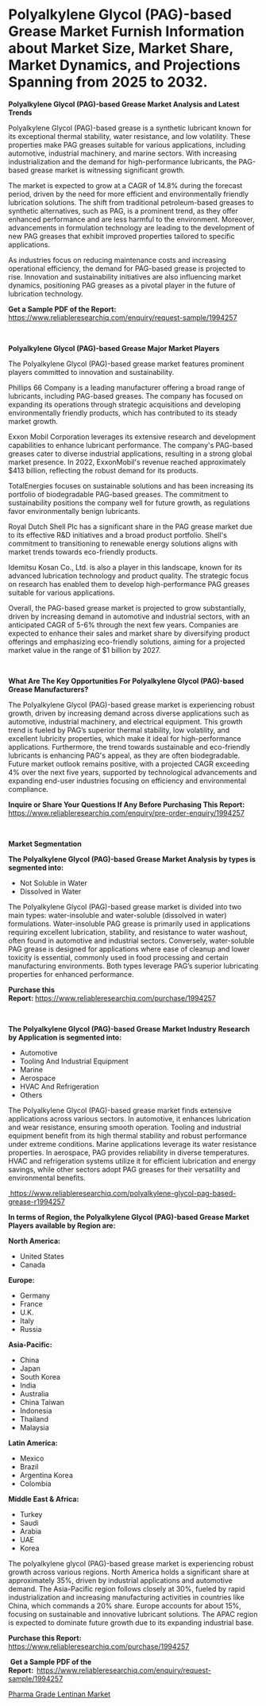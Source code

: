 <p><h1>Polyalkylene Glycol (PAG)-based Grease Market Furnish Information about Market Size, Market Share, Market Dynamics, and Projections Spanning from 2025 to 2032.</h1></p><p><strong>Polyalkylene Glycol (PAG)-based Grease Market Analysis and Latest Trends</strong></p>
<p><p>Polyalkylene Glycol (PAG)-based grease is a synthetic lubricant known for its exceptional thermal stability, water resistance, and low volatility. These properties make PAG greases suitable for various applications, including automotive, industrial machinery, and marine sectors. With increasing industrialization and the demand for high-performance lubricants, the PAG-based grease market is witnessing significant growth.</p><p>The market is expected to grow at a CAGR of 14.8% during the forecast period, driven by the need for more efficient and environmentally friendly lubrication solutions. The shift from traditional petroleum-based greases to synthetic alternatives, such as PAG, is a prominent trend, as they offer enhanced performance and are less harmful to the environment. Moreover, advancements in formulation technology are leading to the development of new PAG greases that exhibit improved properties tailored to specific applications.</p><p>As industries focus on reducing maintenance costs and increasing operational efficiency, the demand for PAG-based grease is projected to rise. Innovation and sustainability initiatives are also influencing market dynamics, positioning PAG greases as a pivotal player in the future of lubrication technology.</p></p>
<p><strong>Get a Sample PDF of the Report:&nbsp;</strong> <a href="https://www.reliableresearchiq.com/enquiry/request-sample/1994257?utm_campaign=2232&utm_medium=2&utm_source=Github&utm_content=ia&utm_term=05022025&utm_id=polyalkylene-glycol-pag-based-grease">https://www.reliableresearchiq.com/enquiry/request-sample/1994257</a></p>
<p>&nbsp;</p>
<p><strong>Polyalkylene Glycol (PAG)-based Grease Major Market Players</strong></p>
<p><p>The Polyalkylene Glycol (PAG)-based grease market features prominent players committed to innovation and sustainability. </p><p>Phillips 66 Company is a leading manufacturer offering a broad range of lubricants, including PAG-based greases. The company has focused on expanding its operations through strategic acquisitions and developing environmentally friendly products, which has contributed to its steady market growth.</p><p>Exxon Mobil Corporation leverages its extensive research and development capabilities to enhance lubricant performance. The company's PAG-based greases cater to diverse industrial applications, resulting in a strong global market presence. In 2022, ExxonMobil's revenue reached approximately $413 billion, reflecting the robust demand for its products.</p><p>TotalEnergies focuses on sustainable solutions and has been increasing its portfolio of biodegradable PAG-based greases. The commitment to sustainability positions the company well for future growth, as regulations favor environmentally benign lubricants.</p><p>Royal Dutch Shell Plc has a significant share in the PAG grease market due to its effective R&D initiatives and a broad product portfolio. Shell's commitment to transitioning to renewable energy solutions aligns with market trends towards eco-friendly products.</p><p>Idemitsu Kosan Co., Ltd. is also a player in this landscape, known for its advanced lubrication technology and product quality. The strategic focus on research has enabled them to develop high-performance PAG greases suitable for various applications.</p><p>Overall, the PAG-based grease market is projected to grow substantially, driven by increasing demand in automotive and industrial sectors, with an anticipated CAGR of 5-6% through the next few years. Companies are expected to enhance their sales and market share by diversifying product offerings and emphasizing eco-friendly solutions, aiming for a projected market value in the range of $1 billion by 2027.</p></p>
<p>&nbsp;</p>
<p><strong>What Are The Key Opportunities For Polyalkylene Glycol (PAG)-based Grease Manufacturers?</strong></p>
<p><p>The Polyalkylene Glycol (PAG)-based grease market is experiencing robust growth, driven by increasing demand across diverse applications such as automotive, industrial machinery, and electrical equipment. This growth trend is fueled by PAG’s superior thermal stability, low volatility, and excellent lubricity properties, which make it ideal for high-performance applications. Furthermore, the trend towards sustainable and eco-friendly lubricants is enhancing PAG's appeal, as they are often biodegradable. Future market outlook remains positive, with a projected CAGR exceeding 4% over the next five years, supported by technological advancements and expanding end-user industries focusing on efficiency and environmental compliance.</p></p>
<p><strong>Inquire or Share Your Questions If Any Before Purchasing This Report:</strong> <a href="https://www.reliableresearchiq.com/enquiry/pre-order-enquiry/1994257?utm_campaign=2232&utm_medium=2&utm_source=Github&utm_content=ia&utm_term=05022025&utm_id=polyalkylene-glycol-pag-based-grease">https://www.reliableresearchiq.com/enquiry/pre-order-enquiry/1994257</a></p>
<p>&nbsp;</p>
<p><strong>Market Segmentation</strong></p>
<p><strong>The Polyalkylene Glycol (PAG)-based Grease Market Analysis by types is segmented into:</strong></p>
<p><ul><li>Not Soluble in Water</li><li>Dissolved in Water</li></ul></p>
<p><p>The Polyalkylene Glycol (PAG)-based grease market is divided into two main types: water-insoluble and water-soluble (dissolved in water) formulations. Water-insoluble PAG grease is primarily used in applications requiring excellent lubrication, stability, and resistance to water washout, often found in automotive and industrial sectors. Conversely, water-soluble PAG grease is designed for applications where ease of cleanup and lower toxicity is essential, commonly used in food processing and certain manufacturing environments. Both types leverage PAG’s superior lubricating properties for enhanced performance.</p></p>
<p><strong>Purchase this Report:&nbsp;</strong><a href="https://www.reliableresearchiq.com/purchase/1994257?utm_campaign=2232&utm_medium=2&utm_source=Github&utm_content=ia&utm_term=05022025&utm_id=polyalkylene-glycol-pag-based-grease">https://www.reliableresearchiq.com/purchase/1994257</a></p>
<p>&nbsp;</p>
<p><strong>The Polyalkylene Glycol (PAG)-based Grease Market Industry Research by Application is segmented into:</strong></p>
<p><ul><li>Automotive</li><li>Tooling And Industrial Equipment</li><li>Marine</li><li>Aerospace</li><li>HVAC And Refrigeration</li><li>Others</li></ul></p>
<p><p>The Polyalkylene Glycol (PAG)-based grease market finds extensive applications across various sectors. In automotive, it enhances lubrication and wear resistance, ensuring smooth operation. Tooling and industrial equipment benefit from its high thermal stability and robust performance under extreme conditions. Marine applications leverage its water resistance properties. In aerospace, PAG provides reliability in diverse temperatures. HVAC and refrigeration systems utilize it for efficient lubrication and energy savings, while other sectors adopt PAG greases for their versatility and environmental benefits.</p></p>
<p><a href="https://www.reliableresearchiq.com/polyalkylene-glycol-pag-based-grease-r1994257?utm_campaign=2232&utm_medium=2&utm_source=Github&utm_content=ia&utm_term=05022025&utm_id=polyalkylene-glycol-pag-based-grease">&nbsp;https://www.reliableresearchiq.com/polyalkylene-glycol-pag-based-grease-r1994257</a></p>
<p><strong>In terms of Region, the Polyalkylene Glycol (PAG)-based Grease Market Players available by Region are:</strong></p>
<p>
    <p> <strong> North America: </strong>
        <ul>
            <li>United States</li>
            <li>Canada</li>
        </ul>
        </p> 
    <p> <strong> Europe: </strong>
        <ul>
            <li>Germany</li>
            <li>France</li>
            <li>U.K.</li>
            <li>Italy</li>
            <li>Russia</li>
        </ul>
        </p> 
    <p> <strong> Asia-Pacific: </strong>
        <ul>
            <li>China</li>
            <li>Japan</li>
            <li>South Korea</li>
            <li>India</li>
            <li>Australia</li>
            <li>China Taiwan</li>
            <li>Indonesia</li>
            <li>Thailand</li>
            <li>Malaysia</li>
        </ul>
        </p> 
    <p> <strong> Latin America: </strong>
        <ul>
            <li>Mexico</li>
            <li>Brazil</li>
            <li>Argentina Korea</li>
            <li>Colombia</li>
        </ul>
        </p> 
    <p> <strong> Middle East & Africa: </strong>
        <ul>
            <li>Turkey</li>
            <li>Saudi</li>
            <li>Arabia</li>
            <li>UAE</li>
            <li>Korea</li>
        </ul>
    </p>
    </p>
<p><p>The polyalkylene glycol (PAG)-based grease market is experiencing robust growth across various regions. North America holds a significant share at approximately 35%, driven by industrial applications and automotive demand. The Asia-Pacific region follows closely at 30%, fueled by rapid industrialization and increasing manufacturing activities in countries like China, which commands a 20% share. Europe accounts for about 15%, focusing on sustainable and innovative lubricant solutions. The APAC region is expected to dominate future growth due to its expanding industrial base.</p></p>
<p><strong>Purchase this Report: </strong><a href="https://www.reliableresearchiq.com/purchase/1994257?utm_campaign=2232&utm_medium=2&utm_source=Github&utm_content=ia&utm_term=05022025&utm_id=polyalkylene-glycol-pag-based-grease">https://www.reliableresearchiq.com/purchase/1994257</a></p>
<p>&nbsp;<strong>Get a Sample PDF of the Report:&nbsp;&nbsp;</strong><a href="https://www.reliableresearchiq.com/enquiry/request-sample/1994257?utm_campaign=2232&utm_medium=2&utm_source=Github&utm_content=ia&utm_term=05022025&utm_id=polyalkylene-glycol-pag-based-grease">https://www.reliableresearchiq.com/enquiry/request-sample/1994257</a></p>
<p><strong></strong></p>
<p><p><a href="https://github.com/kbollin866/Market-Research-Report-List-1/blob/main/pharma-grade-lentinan-market.md?utm_campaign=2232&utm_medium=2&utm_source=Github&utm_content=ia&utm_term=05022025&utm_id=polyalkylene-glycol-pag-based-grease">Pharma Grade Lentinan Market</a></p></p>